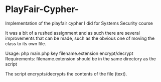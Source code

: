 # PlayFair-Cypher-
Implementation of the playfair cypher I did for Systems Security course

It was a bit of a rushed assignment and as such there are several improvements that can be made, such as the obvious one of moving the class to its own file.

Usage: php main.php key filename.extension encrypt/decrypt
Requirements: filename.extension should be in the same directory as the script

The script encrypts/decrypts the contents of the file (text).

